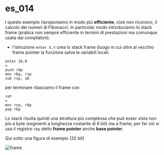 # es_014

I questo esempio riproponiamo in modo più **efficiente**, cioè non ricorsivo, il calcolo dei numeri di Fibonacci. In particolar modo introduciamo lo stack frame (pratica non sempre efficiente in termini di prestazioni ma comunque usata dai compilatori).

- l'istruzione `enter X,Y` crea lo stack frame (luogo in cui oltre al vecchio frame pointer la funzione salva le variabili locali.
```
enter 16,0                       
=
push rbp
mov rbp, rsp
sub rsp, 16
```
per terminare rilasciamo il frame con
```
ret
=
mov rsp, rbp
pop rbp
```
Lo stack risulta quindi una struttura più complessa che può esser vista non più a byte (segmenti a lunghezza costante di 8 bit) ma a frame; per far ciò si usa il registro `rbp` detto **frame pointer** anche **base pointer**.

Qui sotto una figura di esempio (32 bit)

![frame](https://www.codeproject.com/KB/tips/stackdumper/stackdumper.gif)
